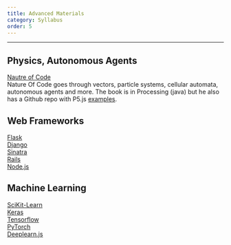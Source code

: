 ```yaml
---
title: Advanced Materials
category: Syllabus
order: 5
---
```

___

## Physics, Autonomous Agents
[Nautre of Code ](http://natureofcode.com )<br>
 Nature Of Code goes through vectors, particle systems, cellular automata, autonomous agents and more. The book is in Processing (java) but he also has a Github repo with P5.js [examples](https://github.com/shiffman/The-Nature-of-Code-Examples-p5.js).

##  Web Frameworks
[Flask](http://flask.pocoo.org/)<br>
[Django](https://www.djangoproject.com/)<br>
[Sinatra](http://sinatrarb.com/)<br>
[Rails](http://rubyonrails.org/)<br>
[Node.js](https://nodejs.org/en/)<br>

## Machine Learning
[SciKit-Learn](http://scikit-learn.org/stable/)<br>
[Keras](https://keras.io/)<br>
[Tensorflow](https://www.tensorflow.org/)<br>
[PyTorch](http://pytorch.org/)<br>
[Deeplearn.js](https://deeplearnjs.org/)<br>

 


 